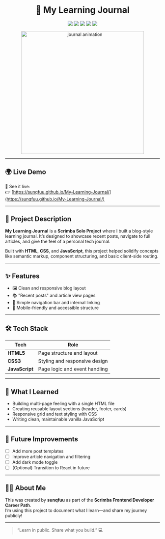 <h1 align="center">📓 My Learning Journal</h1>

<p align="center">
  <img src="https://img.shields.io/badge/Scrimba-Solo%20Project-blueviolet?style=for-the-badge" />
  <img src="https://img.shields.io/badge/Language-JavaScript-F7DF1E?logo=javascript&style=for-the-badge" />
  <img src="https://img.shields.io/badge/Style-CSS3-1572B6?logo=css3&style=for-the-badge" />
  <img src="https://img.shields.io/badge/Markup-HTML5-E34F26?logo=html5&style=for-the-badge" />
  <img src="https://img.shields.io/badge/Deployed-GitHub%20Pages-6e5494?logo=github&style=for-the-badge" />
</p>

<p align="center">
  <img src="https://media.giphy.com/media/xT5LMHxhOfscxPfIfm/giphy.gif" width="400" alt="journal animation" />
</p>

---

## 🌍 Live Demo

🚀 See it live:  
👉 [https://sunqfuu.github.io/My-Learning-Journal/](https://sunqfuu.github.io/My-Learning-Journal/)

---

## 📘 Project Description

**My Learning Journal** is a **Scrimba Solo Project** where I built a blog-style learning journal. It’s designed to showcase recent posts, navigate to full articles, and give the feel of a personal tech journal.

Built with **HTML**, **CSS**, and **JavaScript**, this project helped solidify concepts like semantic markup, component structuring, and basic client-side routing.

---

## ✨ Features

- 🖼️ Clean and responsive blog layout  
- 📚 "Recent posts" and article view pages  
- 🧭 Simple navigation bar and internal linking  
- 📱 Mobile-friendly and accessible structure  

---

## 🛠️ Tech Stack

| Tech         | Role                            |
|--------------|----------------------------------|
| **HTML5**     | Page structure and layout        |
| **CSS3**      | Styling and responsive design    |
| **JavaScript**| Page logic and event handling    |

---

## 🧠 What I Learned

- Building multi-page feeling with a single HTML file  
- Creating reusable layout sections (header, footer, cards)  
- Responsive grid and text styling with CSS  
- Writing clean, maintainable vanilla JavaScript

---

## 📌 Future Improvements

- [ ] Add more post templates  
- [ ] Improve article navigation and filtering  
- [ ] Add dark mode toggle  
- [ ] (Optional) Transition to React in future  

---

## 🙋‍♂️ About Me

This was created by **sunqfuu** as part of the **Scrimba Frontend Developer Career Path**.  
I’m using this project to document what I learn—and share my journey publicly!

---

> “Learn in public. Share what you build.” 💻
